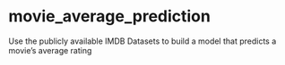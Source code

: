 # movie_average_prediction
Use the publicly available IMDB Datasets to build a model that predicts a movie’s average rating
